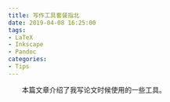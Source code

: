 ```yaml
---
title: 写作工具套餐指北
date: 2019-04-08 16:25:00
tags: 
- LaTeX
- Inkscape
- Pandoc
categories:
- Tips
---
```


&emsp;&emsp;本篇文章介绍了我写论文时候使用的一些工具。

<!-- more -->

